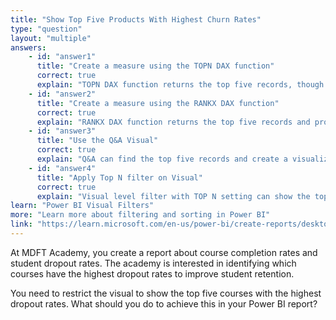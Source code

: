 ```yaml
---
title: "Show Top Five Products With Highest Churn Rates"
type: "question"
layout: "multiple"
answers:
    - id: "answer1"
      title: "Create a measure using the TOPN DAX function"
      correct: true
      explain: "TOPN DAX function returns the top five records, though order is not guaranteed."
    - id: "answer2"
      title: "Create a measure using the RANKX DAX function"
      correct: true
      explain: "RANKX DAX function returns the top five records and provides a rank for ordering from highest to lowest."
    - id: "answer3"
      title: "Use the Q&A Visual"
      correct: true
      explain: "Q&A can find the top five records and create a visualization, though order isn't guaranteed."
    - id: "answer4"
      title: "Apply Top N filter on Visual"
      correct: true
      explain: "Visual level filter with TOP N setting can show the top five products in a visualization."
learn: "Power BI Visual Filters"
more: "Learn more about filtering and sorting in Power BI"
link: "https://learn.microsoft.com/en-us/power-bi/create-reports/desktop-top-n-analysis"
---
```

At MDFT Academy, you create a report about course completion rates and student dropout rates. The academy is interested in identifying which courses have the highest dropout rates to improve student retention.

You need to restrict the visual to show the top five courses with the highest dropout rates. What should you do to achieve this in your Power BI report?
